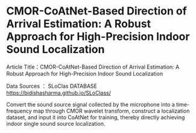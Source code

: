 # CMOR-CoAtNet-Based Direction of Arrival Estimation: A Robust Approach for High-Precision Indoor Sound Localization
Article Title：CMOR-CoAtNet-Based Direction of Arrival Estimation: A Robust Approach for High-Precision Indoor Sound Localization

Data Sources ： SLoClas DATABASE
                https://bidishasharma.github.io/SLoClass/

Convert the sound source signal collected by the microphone into a time-frequency map through CMOR wavelet transform, construct a localization dataset, and input it into CoAtNet for training, thereby directly achieving indoor single sound source localization.
